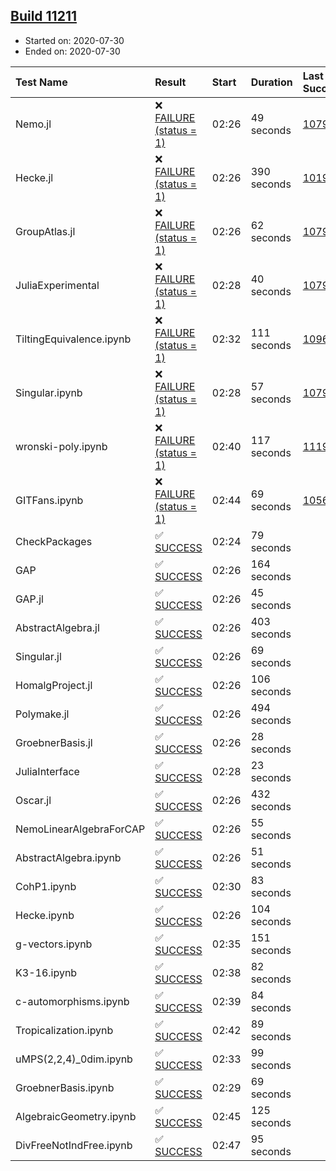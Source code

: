## [Build 11211](https://oscarci.mathematik.uni-kl.de/job/oscar/11211/)

* Started on: 2020-07-30
* Ended on: 2020-07-30

| Test Name    | Result | Start | Duration | Last Success | First Failure |
|:-------------|:-------|:------|:---------|:-------------|:--------------|
| Nemo.jl | ❌ [FAILURE (status = 1)](https://oscarci.mathematik.uni-kl.de/job/oscar/11211/artifact/logs/build-11211/Nemo.jl.log) | 02:26 | 49 seconds | [10790](https://oscarci.mathematik.uni-kl.de/job/oscar/10790/) | [10791](https://oscarci.mathematik.uni-kl.de/job/oscar/10791/) |
| Hecke.jl | ❌ [FAILURE (status = 1)](https://oscarci.mathematik.uni-kl.de/job/oscar/11211/artifact/logs/build-11211/Hecke.jl.log) | 02:26 | 390 seconds | [10197](https://oscarci.mathematik.uni-kl.de/job/oscar/10197/) | [10198](https://oscarci.mathematik.uni-kl.de/job/oscar/10198/) |
| GroupAtlas.jl | ❌ [FAILURE (status = 1)](https://oscarci.mathematik.uni-kl.de/job/oscar/11211/artifact/logs/build-11211/GroupAtlas.jl.log) | 02:26 | 62 seconds | [10790](https://oscarci.mathematik.uni-kl.de/job/oscar/10790/) | [10791](https://oscarci.mathematik.uni-kl.de/job/oscar/10791/) |
| JuliaExperimental | ❌ [FAILURE (status = 1)](https://oscarci.mathematik.uni-kl.de/job/oscar/11211/artifact/logs/build-11211/JuliaExperimental.log) | 02:28 | 40 seconds | [10790](https://oscarci.mathematik.uni-kl.de/job/oscar/10790/) | [10791](https://oscarci.mathematik.uni-kl.de/job/oscar/10791/) |
| TiltingEquivalence.ipynb | ❌ [FAILURE (status = 1)](https://oscarci.mathematik.uni-kl.de/job/oscar/11211/artifact/logs/build-11211/TiltingEquivalence.ipynb.log) | 02:32 | 111 seconds | [10962](https://oscarci.mathematik.uni-kl.de/job/oscar/10962/) | [10963](https://oscarci.mathematik.uni-kl.de/job/oscar/10963/) |
| Singular.ipynb | ❌ [FAILURE (status = 1)](https://oscarci.mathematik.uni-kl.de/job/oscar/11211/artifact/logs/build-11211/Singular.ipynb.log) | 02:28 | 57 seconds | [10790](https://oscarci.mathematik.uni-kl.de/job/oscar/10790/) | [10791](https://oscarci.mathematik.uni-kl.de/job/oscar/10791/) |
| wronski-poly.ipynb | ❌ [FAILURE (status = 1)](https://oscarci.mathematik.uni-kl.de/job/oscar/11211/artifact/logs/build-11211/wronski-poly.ipynb.log) | 02:40 | 117 seconds | [11192](https://oscarci.mathematik.uni-kl.de/job/oscar/11192/) | [11193](https://oscarci.mathematik.uni-kl.de/job/oscar/11193/) |
| GITFans.ipynb | ❌ [FAILURE (status = 1)](https://oscarci.mathematik.uni-kl.de/job/oscar/11211/artifact/logs/build-11211/GITFans.ipynb.log) | 02:44 | 69 seconds | [10566](https://oscarci.mathematik.uni-kl.de/job/oscar/10566/) | [10567](https://oscarci.mathematik.uni-kl.de/job/oscar/10567/) |
| CheckPackages | ✅ [SUCCESS](https://oscarci.mathematik.uni-kl.de/job/oscar/11211/artifact/logs/build-11211/CheckPackages.log) | 02:24 | 79 seconds |  |  |
| GAP | ✅ [SUCCESS](https://oscarci.mathematik.uni-kl.de/job/oscar/11211/artifact/logs/build-11211/GAP.log) | 02:26 | 164 seconds |  |  |
| GAP.jl | ✅ [SUCCESS](https://oscarci.mathematik.uni-kl.de/job/oscar/11211/artifact/logs/build-11211/GAP.jl.log) | 02:26 | 45 seconds |  |  |
| AbstractAlgebra.jl | ✅ [SUCCESS](https://oscarci.mathematik.uni-kl.de/job/oscar/11211/artifact/logs/build-11211/AbstractAlgebra.jl.log) | 02:26 | 403 seconds |  |  |
| Singular.jl | ✅ [SUCCESS](https://oscarci.mathematik.uni-kl.de/job/oscar/11211/artifact/logs/build-11211/Singular.jl.log) | 02:26 | 69 seconds |  |  |
| HomalgProject.jl | ✅ [SUCCESS](https://oscarci.mathematik.uni-kl.de/job/oscar/11211/artifact/logs/build-11211/HomalgProject.jl.log) | 02:26 | 106 seconds |  |  |
| Polymake.jl | ✅ [SUCCESS](https://oscarci.mathematik.uni-kl.de/job/oscar/11211/artifact/logs/build-11211/Polymake.jl.log) | 02:26 | 494 seconds |  |  |
| GroebnerBasis.jl | ✅ [SUCCESS](https://oscarci.mathematik.uni-kl.de/job/oscar/11211/artifact/logs/build-11211/GroebnerBasis.jl.log) | 02:26 | 28 seconds |  |  |
| JuliaInterface | ✅ [SUCCESS](https://oscarci.mathematik.uni-kl.de/job/oscar/11211/artifact/logs/build-11211/JuliaInterface.log) | 02:28 | 23 seconds |  |  |
| Oscar.jl | ✅ [SUCCESS](https://oscarci.mathematik.uni-kl.de/job/oscar/11211/artifact/logs/build-11211/Oscar.jl.log) | 02:26 | 432 seconds |  |  |
| NemoLinearAlgebraForCAP | ✅ [SUCCESS](https://oscarci.mathematik.uni-kl.de/job/oscar/11211/artifact/logs/build-11211/NemoLinearAlgebraForCAP.log) | 02:26 | 55 seconds |  |  |
| AbstractAlgebra.ipynb | ✅ [SUCCESS](https://oscarci.mathematik.uni-kl.de/job/oscar/11211/artifact/logs/build-11211/AbstractAlgebra.ipynb.log) | 02:26 | 51 seconds |  |  |
| CohP1.ipynb | ✅ [SUCCESS](https://oscarci.mathematik.uni-kl.de/job/oscar/11211/artifact/logs/build-11211/CohP1.ipynb.log) | 02:30 | 83 seconds |  |  |
| Hecke.ipynb | ✅ [SUCCESS](https://oscarci.mathematik.uni-kl.de/job/oscar/11211/artifact/logs/build-11211/Hecke.ipynb.log) | 02:26 | 104 seconds |  |  |
| g-vectors.ipynb | ✅ [SUCCESS](https://oscarci.mathematik.uni-kl.de/job/oscar/11211/artifact/logs/build-11211/g-vectors.ipynb.log) | 02:35 | 151 seconds |  |  |
| K3-16.ipynb | ✅ [SUCCESS](https://oscarci.mathematik.uni-kl.de/job/oscar/11211/artifact/logs/build-11211/K3-16.ipynb.log) | 02:38 | 82 seconds |  |  |
| c-automorphisms.ipynb | ✅ [SUCCESS](https://oscarci.mathematik.uni-kl.de/job/oscar/11211/artifact/logs/build-11211/c-automorphisms.ipynb.log) | 02:39 | 84 seconds |  |  |
| Tropicalization.ipynb | ✅ [SUCCESS](https://oscarci.mathematik.uni-kl.de/job/oscar/11211/artifact/logs/build-11211/Tropicalization.ipynb.log) | 02:42 | 89 seconds |  |  |
| uMPS(2,2,4)_0dim.ipynb | ✅ [SUCCESS](https://oscarci.mathematik.uni-kl.de/job/oscar/11211/artifact/logs/build-11211/uMPS-2-2-4-_0dim.ipynb.log) | 02:33 | 99 seconds |  |  |
| GroebnerBasis.ipynb | ✅ [SUCCESS](https://oscarci.mathematik.uni-kl.de/job/oscar/11211/artifact/logs/build-11211/GroebnerBasis.ipynb.log) | 02:29 | 69 seconds |  |  |
| AlgebraicGeometry.ipynb | ✅ [SUCCESS](https://oscarci.mathematik.uni-kl.de/job/oscar/11211/artifact/logs/build-11211/AlgebraicGeometry.ipynb.log) | 02:45 | 125 seconds |  |  |
| DivFreeNotIndFree.ipynb | ✅ [SUCCESS](https://oscarci.mathematik.uni-kl.de/job/oscar/11211/artifact/logs/build-11211/DivFreeNotIndFree.ipynb.log) | 02:47 | 95 seconds |  |  |

